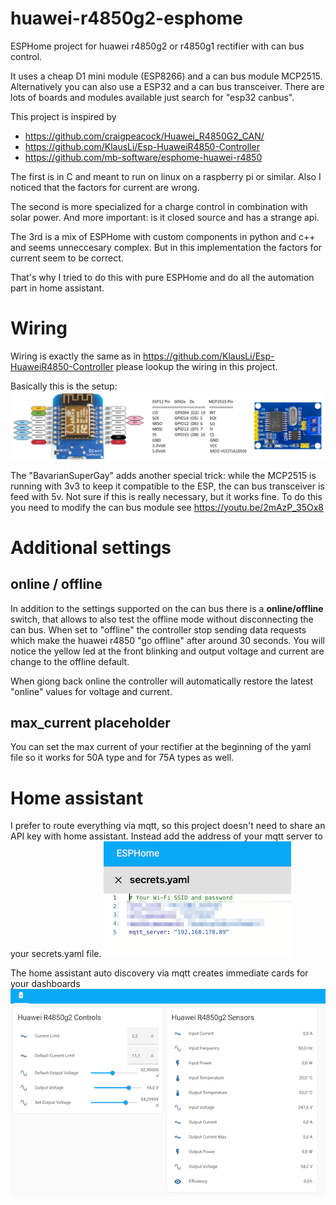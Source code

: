 # huawei-r4850g2-esphome
ESPHome project for huawei r4850g2 or r4850g1 rectifier with can bus control.

It uses a cheap D1 mini module (ESP8266) and a can bus module MCP2515. Alternatively you can also use a ESP32 and a can bus transceiver.
There are lots of boards and modules available just search for "esp32 canbus".

This project is inspired by 
  - https://github.com/craigpeacock/Huawei_R4850G2_CAN/
  - https://github.com/KlausLi/Esp-HuaweiR4850-Controller
  - https://github.com/mb-software/esphome-huawei-r4850

The first is in C and meant to run on linux on a raspberry pi or similar. Also I noticed that the factors for current are wrong.

The second is more specialized for a charge control in combination with solar power. And more important: is it closed source and has a strange api.

The 3rd is a mix of ESPHome with custom components in python and c++ and seems unneccesary complex. But in this implementation the factors for current seem to be correct.

That's why I tried to do this with pure ESPHome and do all the automation part in home assistant.

# Wiring

Wiring is exactly the same as in https://github.com/KlausLi/Esp-HuaweiR4850-Controller please lookup the wiring in this project.

Basically this is the setup:
![wiring](/images/wiring.png)

The "BavarianSuperGay" adds another special trick: while the MCP2515 is running with 3v3 to keep it compatible to the ESP, the can bus transceiver is feed with 5v. Not sure if this is really necessary, but it works fine. To do this you need to modify the can bus module see https://youtu.be/2mAzP_35Ox8

# Additional settings

## online / offline
In addition to the settings supported on the can bus there is a **online/offline** switch, that allows to also test the offline mode without disconnecting the can bus. When set to "offline" the controller stop sending data requests which make the huawei r4850 "go offline" after around 30 seconds. You will notice the yellow led at the front blinking and output voltage and current are change to the offline default.

When giong back online the controller will automatically restore the latest "online" values for voltage and current.

## max_current placeholder

You can set the max current of your rectifier at the beginning of the yaml file so it works for 50A type and for 75A types as well.

# Home assistant

I prefer to route everything via mqtt, so this project doesn't need to share an API key with home assistant. Instead add the address of your mqtt server to your secrets.yaml file.
![Secrets](/images/secrets.png)

The home assistant auto discovery via mqtt creates immediate cards for your dashboards
![ha](/images/ha.png)